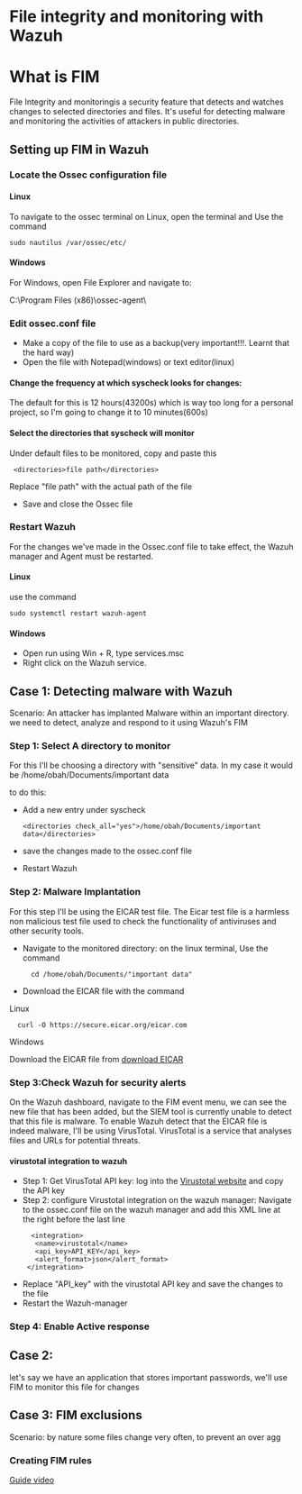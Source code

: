 # File integrity and monitoring with Wazuh

# What is FIM

File Integrity  and monitoringis a security feature that detects and watches changes to selected directories and files. It's useful for detecting malware and monitoring the activities of attackers in public directories.

## Setting up FIM in Wazuh

### Locate the Ossec configuration file

#### Linux
To navigate to the ossec terminal on Linux, open the terminal and Use the command

    sudo nautilus /var/ossec/etc/


#### Windows
 For Windows, open File Explorer and navigate to:

C:\Program Files (x86)\ossec-agent\


### Edit ossec.conf file
- Make a copy of the file to use as a backup(very important!!!. Learnt that the hard way)
- Open the file with Notepad(windows) or text editor(linux)

#### Change the frequency at which syscheck looks for changes: 

The default for this is 12 hours(43200s) which is way too long for a personal project, so I'm going to change it to 10 minutes(600s) 

#### Select the directories that syscheck will monitor
Under default files to be monitored, copy and paste this
    
     <directories>file path</directories>

Replace "file path" with the actual path of the file

- Save and close the Ossec file

### Restart Wazuh 
For the changes we've made in the Ossec.conf file to take effect, the Wazuh manager and Agent must be restarted.

#### Linux
use the command

    sudo systemctl restart wazuh-agent

#### Windows
- Open run using Win + R, type services.msc
- Right click on the Wazuh service.


## Case 1: Detecting malware with Wazuh
Scenario: An attacker has implanted Malware within an important directory. we need to detect, analyze and respond to it using Wazuh's FIM


### Step 1: Select A directory to monitor
For this I'll be choosing a directory with "sensitive" data. In my case it would be
 /home/obah/Documents/important data
 
to do this: 
- Add a new entry under syscheck

      <directories check_all="yes">/home/obah/Documents/important data</directories>
- save the changes made to the ossec.conf file
- Restart Wazuh

### Step 2: Malware Implantation
For this step I'll be using the EICAR test file. The Eicar test file is a harmless non malicious test file used to check the functionality of antiviruses and other security tools.

- Navigate to the monitored directory: on the linux terminal, Use the command



        cd /home/obah/Documents/"important data"

- Download the EICAR file with the command

Linux

      curl -O https://secure.eicar.org/eicar.com

Windows

Download the EICAR file from [download EICAR](https://www.eicar.org/download-anti-malware-testfile/)

### Step 3:Check Wazuh for security alerts
On the Wazuh dashboard, navigate to the FIM event menu, we can see the new file that has been added, but the SIEM tool is currently unable to detect that this file is malware.
To enable Wazuh detect that the EICAR file is indeed malware, I'll be using VirusTotal. VirusTotal is a service that analyses files and URLs for potential threats.
 
#### virustotal integration to wazuh
-  Step 1: Get VirusTotal API key: log into the [Virustotal website](https://www.virustotal.com) and copy the API key
-  Step 2: configure Virustotal integration on the wazuh manager: Navigate to the ossec.conf file on the wazuh manager and 
   add this XML line at the right before the last line
   ```
     <integration>
      <name>virustotal</name>
      <api_key>API_KEY</api_key> 
      <alert_format>json</alert_format>
    </integration>                              
-  Replace "API_key" with the virustotal API key and save the changes to the file
- Restart the Wazuh-manager

  
 ### Step 4: Enable Active response


## Case 2: 
let's say we have an application that stores important passwords, we'll use FIM to monitor this file for changes


## Case 3: FIM exclusions
Scenario: by nature some files change very often, to prevent an over agg

### Creating FIM rules

[Guide video](https://www.youtube.com/watch?v=aO2jUOFa9Hs&t=461s)
